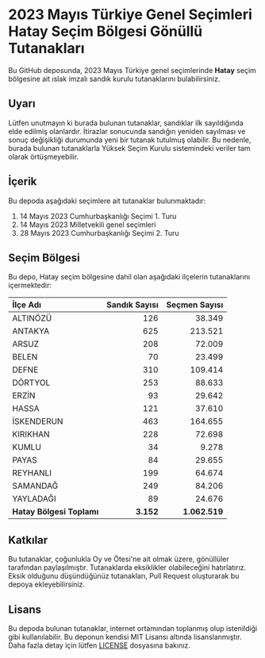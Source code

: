 # 2023 Mayıs Türkiye Genel Seçimleri Hatay Seçim Bölgesi Gönüllü Tutanakları

Bu GitHub deposunda, 2023 Mayıs Türkiye genel seçimlerinde **Hatay** seçim bölgesine ait ıslak imzalı sandık kurulu tutanaklarını bulabilirsiniz.

## Uyarı

Lütfen unutmayın ki burada bulunan tutanaklar, sandıklar ilk sayıldığında elde edilmiş olanlardır. İtirazlar sonucunda sandığın yeniden sayılması ve sonuç değişikliği durumunda yeni bir tutanak tutulmuş olabilir. Bu nedenle, burada bulunan tutanaklarla Yüksek Seçim Kurulu sistemindeki veriler tam olarak örtüşmeyebilir.

## İçerik

Bu depoda aşağıdaki seçimlere ait tutanaklar bulunmaktadır:

1. 14 Mayıs 2023 Cumhurbaşkanlığı Seçimi 1. Turu
2. 14 Mayıs 2023 Milletvekili genel seçimleri
3. 28 Mayıs 2023 Cumhurbaşkanlığı Seçimi 2. Turu

## Seçim Bölgesi

Bu depo, Hatay seçim bölgesine dahil olan aşağıdaki ilçelerin tutanaklarını içermektedir:

| İlçe Adı | Sandık Sayısı | Seçmen Sayısı |
| :------- | ------------: | ------------: |
 | ALTINÖZÜ  |          126  |       38.349  | 
 | ANTAKYA  |          625  |      213.521  | 
 | ARSUZ  |          208  |       72.009  | 
 | BELEN  |           70  |       23.499  | 
 | DEFNE  |          310  |      109.414  | 
 | DÖRTYOL  |          253  |       88.633  | 
 | ERZİN  |           93  |       29.642  | 
 | HASSA  |          121  |       37.610  | 
 | İSKENDERUN  |          463  |      164.655  | 
 | KIRIKHAN  |          228  |       72.698  | 
 | KUMLU  |           34  |        9.278  | 
 | PAYAS  |           84  |       29.655  | 
 | REYHANLI  |          199  |       64.674  | 
 | SAMANDAĞ  |          249  |       84.206  | 
 | YAYLADAĞI  |           89  |       24.676  |
| **Hatay Bölgesi Toplamı**  |  **3.152**  |  **1.062.519**  |

## Katkılar

Bu tutanaklar, çoğunlukla Oy ve Ötesi'ne ait olmak üzere, gönüllüler tarafından paylaşılmıştır. Tutanaklarda eksiklikler olabileceğini hatırlatırız. Eksik olduğunu düşündüğünüz tutanakları, Pull Request oluşturarak bu depoya ekleyebilirsiniz.

## Lisans

Bu depoda bulunan tutanaklar, internet ortamından toplanmış olup istenildiği gibi kullanılabilir.
Bu deponun kendisi MIT Lisansı altında lisanslanmıştır. Daha fazla detay için lütfen [LICENSE](LICENSE) dosyasına bakınız.
